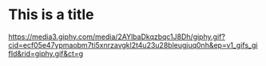 # This is a title

https://media3.giphy.com/media/2AYlbaDkqzbqc1J8Dh/giphy.gif?cid=ecf05e47ypmaobm7ti5xnrzavgkl2t4u23u28bleugjuq0nh&ep=v1_gifs_gifId&rid=giphy.gif&ct=g
